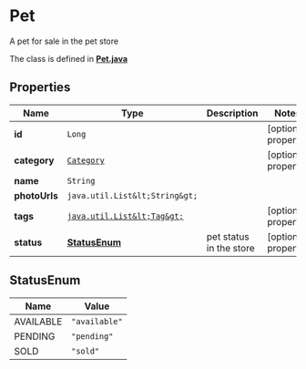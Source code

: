

# Pet

A pet for sale in the pet store

The class is defined in **[Pet.java](../../src/main/java/org/openapitools/model/Pet.java)**

## Properties

Name | Type | Description | Notes
------------ | ------------- | ------------- | -------------
**id** | `Long` |  |  [optional property]
**category** | [`Category`](Category.md) |  |  [optional property]
**name** | `String` |  | 
**photoUrls** | `java.util.List&lt;String&gt;` |  | 
**tags** | [`java.util.List&lt;Tag&gt;`](Tag.md) |  |  [optional property]
**status** | [**StatusEnum**](#StatusEnum) | pet status in the store |  [optional property]






## StatusEnum

Name | Value
---- | -----
AVAILABLE | `"available"`
PENDING | `"pending"`
SOLD | `"sold"`


